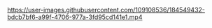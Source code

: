 https://user-images.githubusercontent.com/109108536/184549432-bdcb7bf6-a99f-4706-977a-3fd95cd141e1.mp4
